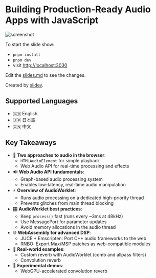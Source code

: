 # Building Production-Ready Audio Apps with JavaScript

![screenshot](./screenshot.gif)


To start the slide show:

- `pnpm install`
- `pnpm dev`
- visit <http://localhost:3030>

Edit the [slides.md](./slides.md) to see the changes.

Created by [slidev](https://sli.dev/).

## Supported Languages

- 🇬🇧 English
- 🇯🇵 日本語
- 🇨🇳 中文

## Key Takeaways

- 🎵 **Two approaches to audio in the browser**:
  - `HTMLAudioElement` for simple playback
  - Web Audio API for real-time processing and effects
- 🔊 **Web Audio API fundamentals**:
  - Graph-based audio processing system
  - Enables low-latency, real-time audio manipulation
- ⚡ **Overview of AudioWorklet**:
  - Runs audio processing on a dedicated high-priority thread
  - Prevents glitches from main thread blocking
- 🎛️ **AudioWorklet best practices**:
  - Keep `process()` fast (runs every ~3ms at 48kHz)
  - Use MessagePort for parameter updates
  - Avoid memory allocations in the audio thread
- 🌐 **WebAssembly for advanced DSP**:
  - JUCE + Emscripten: Port C++ audio frameworks to the web
  - RNBO: Export Max/MSP patches as web-compatible modules
- 🎹 **Real-world examples**:
  - Custom reverb with AudioWorklet (comb and allpass filters)
  - Convolution reverb
- 🧪 **Experimental demos**:
  - WebGPU-accelerated convolution reverb